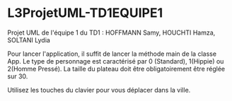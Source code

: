 # L3ProjetUML-TD1EQUIPE1
Projet UML de l'équipe 1 du TD1 : HOFFMANN Samy, HOUCHTI Hamza, SOLTANI Lydia

Pour lancer l'application, il suffit de lancer la méthode main de la classe App.
Le type de personnage est caractérisé par 0 (Standard), 1(Hippie) ou 2(Homme Pressé).
La taille du plateau doit être obligatoirement être réglée sur 30.

Utilisez les touches du clavier pour vous déplacer dans la ville.
